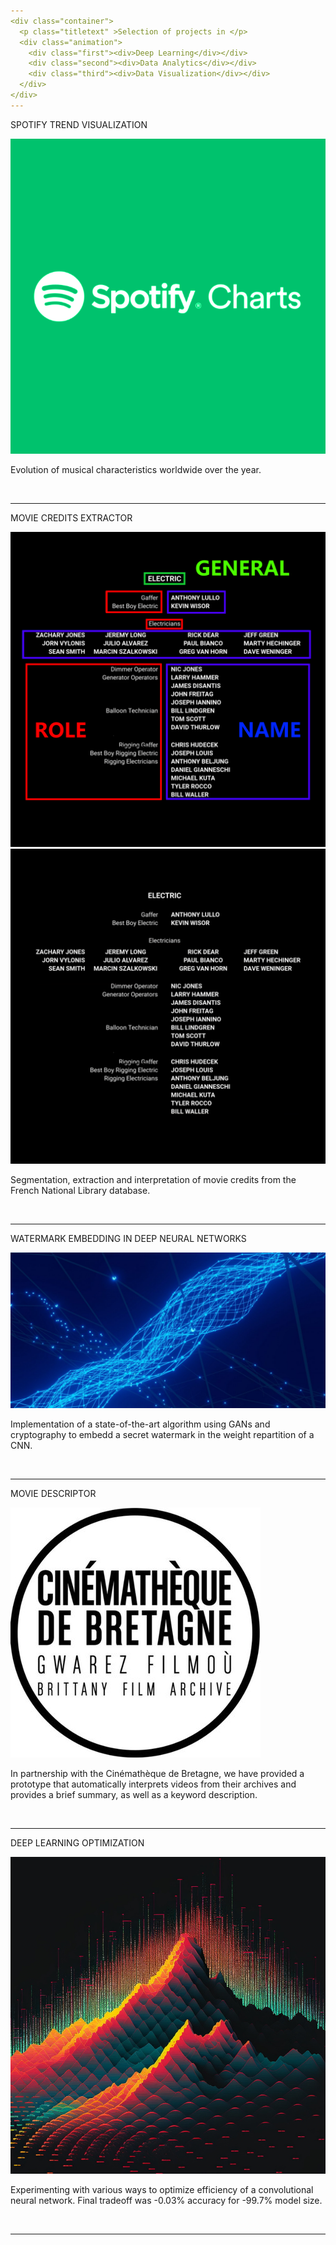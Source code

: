 ```yaml
---
<div class="container">
  <p class="titletext" >Selection of projects in </p>
  <div class="animation">
    <div class="first"><div>Deep Learning</div></div>
    <div class="second"><div>Data Analytics</div></div>
    <div class="third"><div>Data Visualization</div></div>
  </div>
</div>
---
```

<p class="titletext" >SPOTIFY TREND VISUALIZATION</p>

<div class="spotifywrapper">
    <a href="./spotify"><img src="images/spotify.png?raw=true" alt="spotify" class="spotify"/></a>
    <p class="spotifytext">Evolution of musical characteristics worldwide over the year.</p>
</div>
<br>

---

<p class="titletext" >MOVIE CREDITS EXTRACTOR</p>

<div class="BNFwrapper">
  <a href="./BNF"><div class="gallery">
    <img src="images/generik.png?raw=true" alt="generique">
    <img src="images/generik2.png?raw=true" alt="generique2">
  </div></a>
   <p class="BNFtext">Segmentation, extraction and interpretation of movie credits from the French National Library database.</p>
</div>
<br>

---

<p class="titletext" >WATERMARK EMBEDDING IN DEEP NEURAL NETWORKS</p>

<div class="neuralwrapper">
    <a href="./watermark"><img src="images/neuralnetwork.jpg?raw=true" alt="neural network" class="blur"/></a>
    <p class="neuraltext">Implementation of a state-of-the-art algorithm using GANs and cryptography to embedd a secret watermark in the weight repartition of a CNN.</p>
</div>
<br>

---

<p class="titletext" >MOVIE DESCRIPTOR</p>

<div class="cinemathequewrapper">
    <a href="./cinematheque"><img src="images/cinematheque.jpg?raw=true" alt="cinematheque" class="cinematheque"/></a>
    <p class="cinemathequetext">In partnership with the Cinémathèque de Bretagne, we have provided a prototype that automatically interprets videos from their archives and provides a brief summary, as well as a keyword description.</p>
</div>
<br>


---

<p class="titletext" >DEEP LEARNING OPTIMIZATION</p>

<div class="optiwrapper">
    <a href="./optimization"><img src="images/opti.jpg?raw=true" alt="optimization" class="opti"/></a>
    <p class="optitext">Experimenting with various ways to optimize efficiency of a convolutional neural network. Final tradeoff was -0.03% accuracy for -99.7% model size.</p>
</div>

<br>

---

